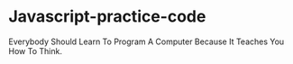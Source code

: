 # Javascript-practice-code
Everybody Should Learn To Program A Computer Because It Teaches You How To Think.
